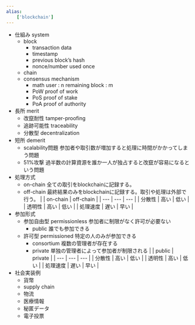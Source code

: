 ```yaml
---
alias:
    ['blockchain']
---
```

- 仕組み system
    - block
        - transaction data
        - timestamp
        - previous block’s hash
        - nonce/number used once
    - chain
    - consensus mechanism
        - math
            user : n 
            remaining block : m
        - PoW proof of work
        - PoS proof of stake
        - PoA proof of authority
- 長所 merit
    - 改竄耐性 tamper-proofing
    - 追跡可能性 traceability
    - 分散型 decentralization
- 短所 demerit
    - scalability問題
        参加者や取引数が増加すると処理に時間がかかってしまう問題
    - 51%攻撃
        過半数の計算資源を誰か一人が独占すると改竄が容易になるという問題
- 処理方式
    - on-chain
        全ての取引をblockchainに記録する。
    - off-chain
        最終結果のみをblockchainに記録する。取引や処理は外部で行う。
    |  | on-chain | off-chain |
    | --- | --- | --- |
    | 分散性 | 高い | 低い |
    | 透明性 | 高い | 低い |
    | 処理速度 | 遅い | 早い |
- 参加形式
    - 参加自由型 permissionless
        参加者に制限がなく許可が必要ない
        - public
            誰でも参加できる
    - 許可型 permissioned
        特定の人のみが参加できる
        - consortium
            複数の管理者が存在する
        - private
            単独の管理者によって参加者が制限される
    |  | public  | private |
    | --- | --- | --- |
    | 分散性 | 高い | 低い |
    | 透明性 | 高い | 低い |
    | 処理速度 | 遅い | 早い |
- 社会実装例
    - 貨幣
    - supply chain
    - 物流
    - 医療情報
    - 秘匿データ
    - 電子投票